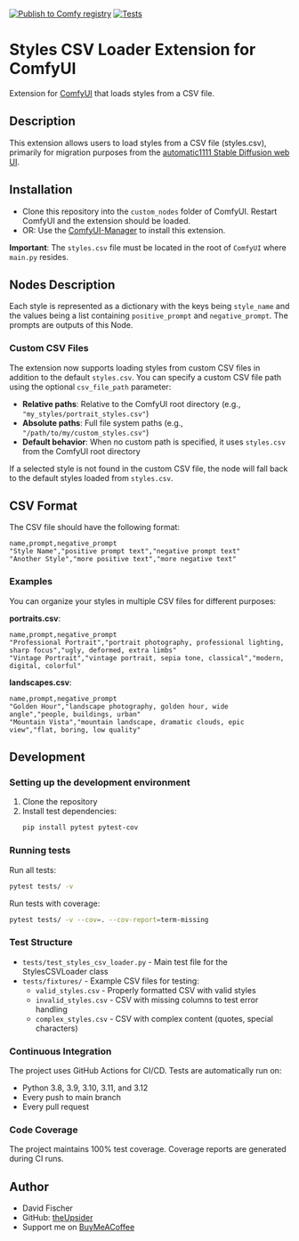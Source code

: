 [![Publish to Comfy registry](https://github.com/theUpsider/ComfyUI-Styles_CSV_Loader/actions/workflows/publish.yml/badge.svg)](https://github.com/theUpsider/ComfyUI-Styles_CSV_Loader/actions/workflows/publish.yml)
[![Tests](https://github.com/theUpsider/ComfyUI-Styles_CSV_Loader/actions/workflows/test.yml/badge.svg)](https://github.com/theUpsider/ComfyUI-Styles_CSV_Loader/actions/workflows/test.yml)
# Styles CSV Loader Extension for ComfyUI
Extension for [ComfyUI](https://github.com/comfyanonymous/ComfyUI) that loads styles from a CSV file.

## Description
This extension allows users to load styles from a CSV file (styles.csv), primarily for migration purposes from the [automatic1111 Stable Diffusion web UI](https://github.com/AUTOMATIC1111/stable-diffusion-webui). 

## Installation
- Clone this repository into the `custom_nodes` folder of ComfyUI. Restart ComfyUI and the extension should be loaded.
- OR: Use the [ComfyUI-Manager](https://github.com/ltdrdata/ComfyUI-Manager) to install this extension.

**Important**: The `styles.csv` file must be located in the root of `ComfyUI` where `main.py` resides.

## Nodes Description
Each style is represented as a dictionary with the keys being `style_name` and the values being a list containing `positive_prompt` and `negative_prompt`. The prompts are outputs of this Node.

### Custom CSV Files
The extension now supports loading styles from custom CSV files in addition to the default `styles.csv`. You can specify a custom CSV file path using the optional `csv_file_path` parameter:

- **Relative paths**: Relative to the ComfyUI root directory (e.g., `"my_styles/portrait_styles.csv"`)
- **Absolute paths**: Full file system paths (e.g., `"/path/to/my/custom_styles.csv"`)
- **Default behavior**: When no custom path is specified, it uses `styles.csv` from the ComfyUI root directory

If a selected style is not found in the custom CSV file, the node will fall back to the default styles loaded from `styles.csv`.

## CSV Format
The CSV file should have the following format:
```csv
name,prompt,negative_prompt
"Style Name","positive prompt text","negative prompt text"
"Another Style","more positive text","more negative text"
```

### Examples
You can organize your styles in multiple CSV files for different purposes:

**portraits.csv**:
```csv
name,prompt,negative_prompt
"Professional Portrait","portrait photography, professional lighting, sharp focus","ugly, deformed, extra limbs"
"Vintage Portrait","vintage portrait, sepia tone, classical","modern, digital, colorful"
```

**landscapes.csv**:
```csv
name,prompt,negative_prompt
"Golden Hour","landscape photography, golden hour, wide angle","people, buildings, urban"
"Mountain Vista","mountain landscape, dramatic clouds, epic view","flat, boring, low quality"
```

## Development

### Setting up the development environment
1. Clone the repository
2. Install test dependencies:
   ```bash
   pip install pytest pytest-cov
   ```

### Running tests
Run all tests:
```bash
pytest tests/ -v
```

Run tests with coverage:
```bash
pytest tests/ -v --cov=. --cov-report=term-missing
```

### Test Structure
- `tests/test_styles_csv_loader.py` - Main test file for the StylesCSVLoader class
- `tests/fixtures/` - Example CSV files for testing:
  - `valid_styles.csv` - Properly formatted CSV with valid styles
  - `invalid_styles.csv` - CSV with missing columns to test error handling
  - `complex_styles.csv` - CSV with complex content (quotes, special characters)

### Continuous Integration
The project uses GitHub Actions for CI/CD. Tests are automatically run on:
- Python 3.8, 3.9, 3.10, 3.11, and 3.12
- Every push to main branch
- Every pull request

### Code Coverage
The project maintains 100% test coverage. Coverage reports are generated during CI runs.

## Author
- David Fischer
- GitHub: [theUpsider](https://github.com/theUpsider)
- Support me on [BuyMeACoffee](https://www.buymeacoffee.com/theupsider)
